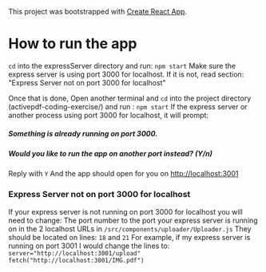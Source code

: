 This project was bootstrapped with [Create React App](https://github.com/facebook/create-react-app).

# How to run the app
`cd` into the expressServer directory and run: `npm start`
Make sure the express server is using port 3000 for localhost.
If it is not, read section: "Express Server not on port 3000 for localhost"

Once that is done, 
Open another terminal and `cd` into the project directory (activepdf-coding-exercise/) and run : `npm start`
If the express server or another process using port 3000 for localhost, it will prompt:
##### Something is already running on port 3000.
##### Would you like to run the app on another port instead? (Y/n)
Reply with `Y`
And the app should open for you on [http://localhost:3001](http://localhost:3001)


### Express Server not on port 3000 for localhost
If your express server is not running on port 3000 for localhost you will need to change:
The port number to the port your express server is running on in the 2 localhost URLs in `/src/components/uploader/Uploader.js`
They should be located on lines: `18` and `21` 
For example, if my express server is running on port 3001 I would change the lines to:
`server="http://localhost:3001/upload"`
`fetch("http://localhost:3001/IMG.pdf")`